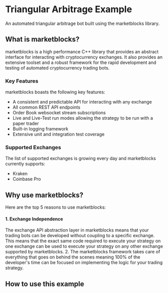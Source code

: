 # Triangular Arbitrage Example
An automated triangular arbitrage bot built using the marketblocks library.

## What is marketblocks?
marketblocks is a high performance C++ library that provides an abstract interface for interacting with cryptocurrency exchanges. It also provides an extensive toolset and a robust framework for the rapid development and testing of automated cryptocurrency trading bots. 

### Key Features
marketblocks boasts the following key features:
  - A consistent and predictable API for interacting with any exchange
  - All common REST API endpoints
  - Order Book websocket stream subscriptions
  - Live and Live-Test run modes allowing the strategy to be run with a paper trader
  - Built-in logging framework
  - Extensive unit and integration test coverage

### Supported Exchanges
The list of supported exchanges is growing every day and marketblocks currently supports:
  - Kraken
  - Coinbase Pro

## Why use marketblocks?
Here are the top 5 reasons to use marketblocks:
  #### 1. Exchange Independence
The exchange API abstraction layer in marketblocks means that your trading bots can be developed without coupling to a specific exchange.
This means that the exact same code required to execute your strategy on one exchange can be used to execute your strategy on any other exchange supported by                  marketblocks. 
  2. The marketblocks framework takes care of everything that goes on behind the scenes meaning 100% of the developer's time can be focused on implementing the logic for            your trading strategy. 


## How to use this example
